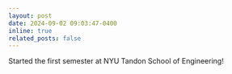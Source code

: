 ```yaml
---
layout: post
date: 2024-09-02 09:03:47-0400
inline: true
related_posts: false
---
```


Started the first semester at NYU Tandon School of Engineering!